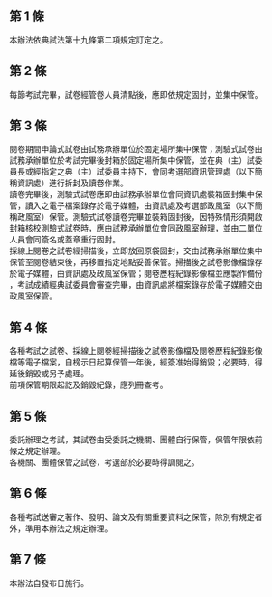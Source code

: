 第 1 條
-------
本辦法依典試法第十九條第二項規定訂定之。

第 2 條
-------
每節考試完畢，試卷經管卷人員清點後，應即依規定固封，並集中保管。

第 3 條
-------
閱卷期間申論式試卷由試務承辦單位於固定場所集中保管；測驗式試卷由  
試務承辦單位於考試完畢後封箱於固定場所集中保管，並在典（主）試委  
員長或經指定之典（主）試委員主持下，會同考選部資訊管理處（以下簡  
稱資訊處）進行拆封及讀卷作業。  
讀卷完畢後，測驗式試卷應即由試務承辦單位會同資訊處裝箱固封集中保  
管，讀入之電子檔案錄存於電子媒體，由資訊處及考選部政風室（以下簡  
稱政風室）保管。測驗式試卷讀卷完畢並裝箱固封後，因特殊情形須開啟  
封箱核校測驗式試卷時，應由試務承辦單位會同政風室辦理，並由二單位  
人員會同簽名或蓋章重行固封。  
採線上閱卷之試卷經掃描後，立即放回原袋固封，交由試務承辦單位集中  
保管至閱卷結束後，再移置指定地點妥善保管。掃描後之試卷影像檔錄存  
於電子媒體，由資訊處及政風室保管；閱卷歷程紀錄影像檔並應製作備份  
，考試成績經典試委員會審查完畢，由資訊處將檔案錄存於電子媒體交由  
政風室保管。

第 4 條
-------
各種考試之試卷、採線上閱卷經掃描後之試卷影像檔及閱卷歷程紀錄影像  
檔等電子檔案，自榜示日起算保管一年後，經簽准始得銷毀；必要時，得  
延後銷毀或另予處理。  
前項保管期限起訖及銷毀紀錄，應列冊查考。

第 5 條
-------
委託辦理之考試，其試卷由受委託之機關、團體自行保管，保管年限依前  
條之規定辦理。  
各機關、團體保管之試卷，考選部於必要時得調閱之。

第 6 條
-------
各種考試送審之著作、發明、論文及有關重要資料之保管，除別有規定者  
外，準用本辦法之規定辦理。

第 7 條
-------
本辦法自發布日施行。


